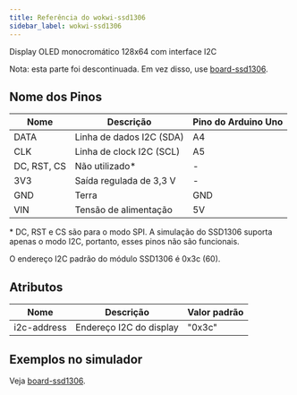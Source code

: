 ```yaml
---
title: Referência do wokwi-ssd1306
sidebar_label: wokwi-ssd1306
---
```


Display OLED monocromático 128x64 com interface I2C

<wokwi-ssd1306 />

Nota: esta parte foi descontinuada. Em vez disso, use [board-ssd1306](./board-ssd1306).

## Nome dos Pinos

| Nome        | Descrição                  | Pino do Arduino Uno |
| ----------- | -------------------------- | ------------------- |
| DATA        | Linha de dados I2C (SDA)   | A4                  |
| CLK         | Linha de clock I2C (SCL)   | A5                  |
| DC, RST, CS | Não utilizado\*            | -                   |
| 3V3         | Saída regulada de 3,3 V    | -                   |
| GND         | Terra                      | GND                 |
| VIN         | Tensão de alimentação      | 5V                  |

\* DC, RST e CS são para o modo SPI. A simulação do SSD1306 suporta apenas o modo I2C, portanto, esses pinos não são funcionais.

O endereço I2C padrão do módulo SSD1306 é 0x3c (60).

## Atributos

| Nome        | Descrição                  | Valor padrão  |
| ----------- | -------------------------- | ------------- |
| i2c-address | Endereço I2C do display    | "0x3c"        |

## Exemplos no simulador

Veja [board-ssd1306](board-ssd1306#simulator-examples).
